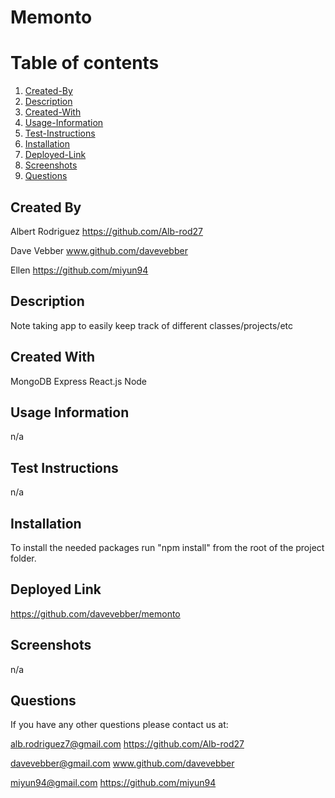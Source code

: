
# Memonto

# Table of contents
1. [Created-By](#created-by)
2. [Description](#description)
3. [Created-With](#created-with)
4. [Usage-Information](#usage)
5. [Test-Instructions](#test-instructions)
6. [Installation](#install)
7. [Deployed-Link](#deployed-link)
8. [Screenshots](#screenshots)
9. [Questions](#questions)

## Created By <a name="created-by"></a>
Albert Rodriguez
https://github.com/Alb-rod27

Dave Vebber
www.github.com/davevebber

Ellen
https://github.com/miyun94

## Description <a name="description"></a>
Note taking app to easily keep track of different classes/projects/etc

## Created With <a name="created-with"></a>
MongoDB
Express
React.js
Node

## Usage Information <a name="usage"></a>
n/a

## Test Instructions <a name="test-instructions"></a>
n/a

## Installation <a name="install"></a>
To install the needed packages run "npm install" from the root of the project folder.

## Deployed Link <a name="deployed-link"></a>
https://github.com/davevebber/memonto

## Screenshots <a name="screenshots"></a>
n/a

## Questions <a name="questions"></a>
If you have any other questions please contact us at:

alb.rodriguez7@gmail.com
https://github.com/Alb-rod27

davevebber@gmail.com
www.github.com/davevebber

miyun94@gmail.com
https://github.com/miyun94